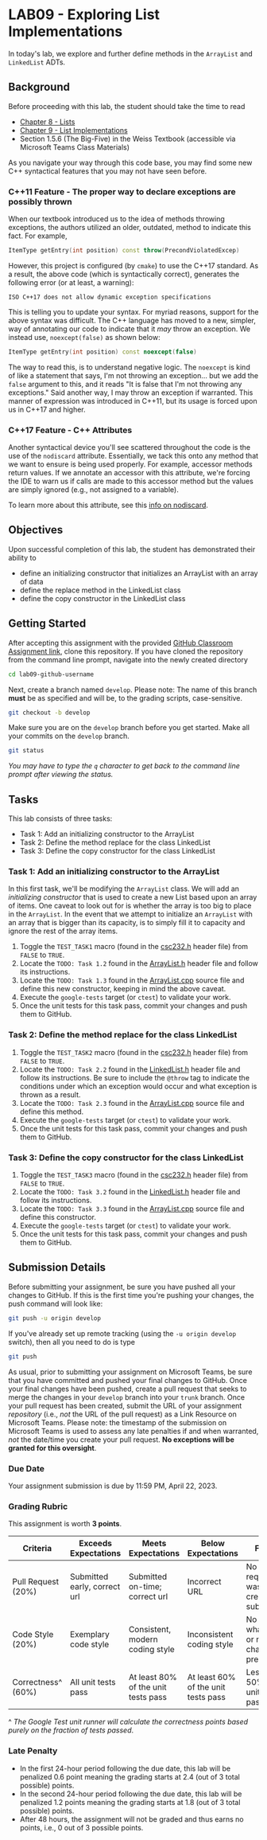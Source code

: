 # LAB09 - Exploring List Implementations

In today's lab, we explore and further define methods in the `ArrayList` and `LinkedList` ADTs.

## Background

Before proceeding with this lab, the student should take the time to read

* [Chapter 8 - Lists](https://bookshelf.vitalsource.com/reader/books/9780134477473/epubcfi/6/188%5B%3Bvnd.vst.idref%3DP7001011925000000000000000002728%5D!/4/2%5BP7001011925000000000000000002728%5D/4%5BP700101192500000000000000000272B%5D/4%5BP700101192500000000000000000AC2C%5D/2/2%5BP700101192500000000000000000AC2D%5D/1:0%5B%2CPre%5D)
* [Chapter 9 - List Implementations](https://bookshelf.vitalsource.com/reader/books/9780134477473/epubcfi/6/202%5B%3Bvnd.vst.idref%3DP700101192500000000000000000295E%5D!/4/2%5BP700101192500000000000000000295E%5D/4%5BP7001011925000000000000000002961%5D/2%5BP700101192500000000000000000AE09%5D/4%5BP700101192500000000000000000AE0B%5D/2%5BP700101192500000000000000000AE0C%5D/4%5BP700101192500000000000000000AE14%5D/4%5BP700101192500000000000000000AE16%5D)
* Section 1.5.6 (The Big-Five) in the Weiss Textbook (accessible via Microsoft Teams Class Materials)

As you navigate your way through this code base, you may find some new C++ syntactical features that you may not have seen before.

### C++11 Feature - The proper way to declare exceptions are possibly thrown

When our textbook introduced us to the idea of methods throwing exceptions, the authors utilized an older, outdated, method to indicate this fact. For example,

```c++
ItemType getEntry(int position) const throw(PrecondViolatedExcep)
```

However, this project is configured (by `cmake`) to use the C++17 standard. As a result, the above code (which is syntactically correct), generates the following error (or at least, a warning):

```text
ISO C++17 does not allow dynamic exception specifications
```

This is telling you to update your syntax. For myriad reasons, support for the above syntax was difficult. The C++ language has moved to a new, simpler, way of annotating our code to indicate that it _may_ throw an exception. We instead use, `noexcept(false)` as shown below:

```c++
ItemType getEntry(int position) const noexcept(false)
```

The way to read this, is to understand negative logic. The `noexcept` is kind of like a statement that says, I'm not throwing an exception... but we add the `false` argument to this, and it reads "It is false that I'm not throwing any exceptions." Said another way, I may throw an exception if warranted. This manner of expression was introduced in C++11, but its usage is forced upon us in C++17 and higher.

### C++17 Feature - C++ Attributes

Another syntactical device you'll see scattered throughout the code is the use of the `nodiscard` attribute. Essentially, we tack this onto any method that we want to ensure is being used properly. For example, accessor methods return values. If we annotate an accessor with this attribute, we're forcing the IDE to warn us if calls are made to this accessor method but the values are simply ignored (e.g., not assigned to a variable).

To learn more about this attribute, see this [info on nodiscard](https://en.cppreference.com/w/cpp/language/attributes/nodiscard).

## Objectives

Upon successful completion of this lab, the student has demonstrated their ability to

* define an initializing constructor that initializes an ArrayList with an array of data
* define the replace method in the LinkedList class
* define the copy constructor in the LinkedList class

## Getting Started

After accepting this assignment with the provided [GitHub Classroom Assignment link](https://classroom.github.com/a/2oni8d_1), clone this repository. If you have cloned the repository from the command line prompt, navigate into the newly created directory

```bash
cd lab09-github-username
```

Next, create a branch named `develop`. Please note: The name of this branch **must** be as specified and will be, to the grading scripts, case-sensitive.

```bash
git checkout -b develop
```

Make sure you are on the `develop` branch before you get started. Make all your commits on the `develop` branch.

```bash
git status
```

_You may have to type the `q` character to get back to the command line prompt after viewing the status._

## Tasks

This lab consists of three tasks:

- Task 1: Add an initializing constructor to the ArrayList
- Task 2: Define the method replace for the class LinkedList
- Task 3: Define the copy constructor for the class LinkedList

### Task 1: Add an initializing constructor to the ArrayList

In this first task, we'll be modifying the `ArrayList` class. We will add an _initializing constructor_ that is used to create a new List based upon an array of items. One caveat to look out for is whether the array is too big to place in the `ArrayList`. In the event that we attempt to initialize an `ArrayList` with an array that is bigger than its capacity, is to simply fill it to capacity and ignore the rest of the array items.

1. Toggle the `TEST_TASK1` macro (found in the [csc232.h](include/csc232.h) header file) from `FALSE` to `TRUE`.
2. Locate the `TODO: Task 1.2` found in the [ArrayList.h](include/ArrayList.h) header file and follow its instructions.
3. Locate the `TODO: Task 1.3` found in the [ArrayList.cpp](src/main/cpp/ArrayList.cpp) source file and define this new constructor, keeping in mind the above caveat.
4. Execute the `google-tests` target (or `ctest`) to validate your work.
5. Once the unit tests for this task pass, commit your changes and push them to GitHub.

### Task 2: Define the method replace for the class LinkedList

1. Toggle the `TEST_TASK2` macro (found in the [csc232.h](include/csc232.h) header file) from `FALSE` to `TRUE`.
2. Locate the `TODO: Task 2.2` found in the [LinkedList.h](include/LinkedList.h) header file and follow its instructions. Be sure to include the `@throw` tag to indicate the conditions under which an exception would occur and what exception is thrown as a result.
3. Locate the `TODO: Task 2.3` found in the [ArrayList.cpp](src/main/cpp/LinkedList.cpp) source file and define this method.
4. Execute the `google-tests` target (or `ctest`) to validate your work.
5. Once the unit tests for this task pass, commit your changes and push them to GitHub.

### Task 3: Define the copy constructor for the class LinkedList

1. Toggle the `TEST_TASK3` macro (found in the [csc232.h](include/csc232.h) header file) from `FALSE` to `TRUE`.
2. Locate the `TODO: Task 3.2` found in the [LinkedList.h](include/LinkedList.h) header file and follow its instructions.
3. Locate the `TODO: Task 3.3` found in the [ArrayList.cpp](src/main/cpp/LinkedList.cpp) source file and define this constructor.
4. Execute the `google-tests` target (or `ctest`) to validate your work.
5. Once the unit tests for this task pass, commit your changes and push them to GitHub.

## Submission Details

Before submitting your assignment, be sure you have pushed all your changes to GitHub. If this is the first time you're pushing your changes, the push command will look like:

```bash
git push -u origin develop
```

If you've already set up remote tracking (using the `-u origin develop` switch), then all you need to do is type

```bash
git push
```

As usual, prior to submitting your assignment on Microsoft Teams, be sure that you have committed and pushed your final changes to GitHub. Once your final changes have been pushed, create a pull request that seeks to merge the changes in your `develop` branch into your `trunk` branch. Once your pull request has been created, submit the URL of your assignment _repository_ (i.e., _not_ the URL of the pull request) as a Link Resource on Microsoft Teams. Please note: the timestamp of the submission on Microsoft Teams is used to assess any late penalties if and when warranted, _not_ the date/time you create your pull request. **No exceptions will be granted for this oversight**.

### Due Date

Your assignment submission is due by 11:59 PM, April 22, 2023.

### Grading Rubric

This assignment is worth **3 points**.

| Criteria           | Exceeds Expectations         | Meets Expectations                  | Below Expectations                  | Failure                                        |
|--------------------|------------------------------|-------------------------------------|-------------------------------------|------------------------------------------------|
| Pull Request (20%) | Submitted early, correct url | Submitted on-time; correct url      | Incorrect URL                       | No pull request was created or submitted       |
| Code Style (20%)   | Exemplary code style         | Consistent, modern coding style     | Inconsistent coding style           | No style whatsoever or no code changes present |
| Correctness^ (60%) | All unit tests pass          | At least 80% of the unit tests pass | At least 60% of the unit tests pass | Less than 50% of the unit tests pass           |

^ _The Google Test unit runner will calculate the correctness points based purely on the fraction of tests passed_.

### Late Penalty

* In the first 24-hour period following the due date, this lab will be penalized 0.6 point meaning the grading starts at 2.4 (out of 3 total possible) points.
* In the second 24-hour period following the due date, this lab will be penalized 1.2 points meaning the grading starts at 1.8 (out of 3 total possible) points.
* After 48 hours, the assignment will not be graded and thus earns no points, i.e., 0 out of 3 possible points.
